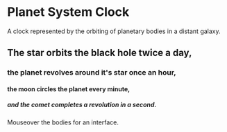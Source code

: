 # Planet System Clock

A clock represented by the orbiting of planetary bodies in a distant galaxy.
## The star orbits the black hole twice a day,
### the planet revolves around it's star once an hour,
#### the moon circles the planet every minute,
##### and the comet completes a revolution in a second.

Mouseover the bodies for an interface.
